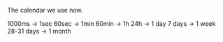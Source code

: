 The calendar we use now.

1000ms → 1sec
60sec → 1min
60min → 1h
24h → 1 day
7 days → 1 week
28-31 days → 1 month
